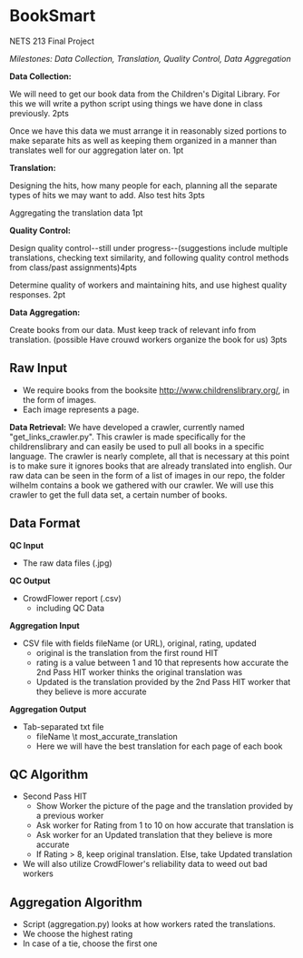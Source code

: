 # BookSmart

NETS 213 Final Project

_Milestones: Data Collection, Translation, Quality Control, Data Aggregation_

**Data Collection:**

  We will need to get our book data from the Children's Digital Library. For this we will write a python script using things we have done in class previously. 2pts

  Once we have this data we must arrange it in reasonably sized portions to make separate hits as well as keeping them organized in a manner than translates well for our aggregation later on. 1pt

**Translation:**

 Designing the hits, how many people for each, planning all the separate types of hits we may want to add. Also test hits 3pts

 Aggregating the translation data 1pt

**Quality Control:**

  Design quality control--still under progress--(suggestions include multiple translations, checking text similarity, and following quality control methods from class/past assignments)4pts

  Determine quality of workers and maintaining hits, and use highest quality responses. 2pt

**Data Aggregation:**

  Create books from our data. Must keep track of relevant info from translation. (possible Have crouwd workers organize the book for us) 3pts


## Raw Input
- We require books from the booksite http://www.childrenslibrary.org/, in the form of images.
- Each image represents a page.

**Data Retrieval:** We have developed a crawler, currently named "get_links_crawler.py". This crawler is made specifically for the childrenslibrary and can easily be used to pull all books in a specific language. The crawler is nearly complete, all that is necessary at this point is to make sure it ignores books that are already translated into english.
Our raw data can be seen in the form of a list of images in our repo, the folder wilhelm contains a book we gathered with our crawler. We will use this crawler to get the full data set, a certain number of books.


## Data Format
**QC Input**
- The raw data files (.jpg)

**QC Output**
- CrowdFlower report (.csv)
	- including QC Data

**Aggregation Input**
- CSV file with fields fileName (or URL), original, rating, updated
	- original is the translation from the first round HIT
	- rating is a value between 1 and 10 that represents how accurate the 2nd Pass HIT worker thinks the original translation was
	- Updated is the translation provided by the 2nd Pass HIT worker that they believe is more accurate

**Aggregation Output**
- Tab-separated txt file
	- fileName \t most_accurate_translation
	- Here we will have the best translation for each page of each book


## QC Algorithm
- Second Pass HIT
	- Show Worker the picture of the page and the translation provided by a previous worker
	- Ask worker for Rating from 1 to 10 on how accurate that translation is
	- Ask worker for an Updated translation that they believe is more accurate
	- If Rating > 8, keep original translation. Else, take Updated translation
- We will also utilize CrowdFlower's reliability data to weed out bad workers


## Aggregation Algorithm
- Script (aggregation.py) looks at how workers rated the translations. 
- We choose the highest rating
- In case of a tie, choose the first one

